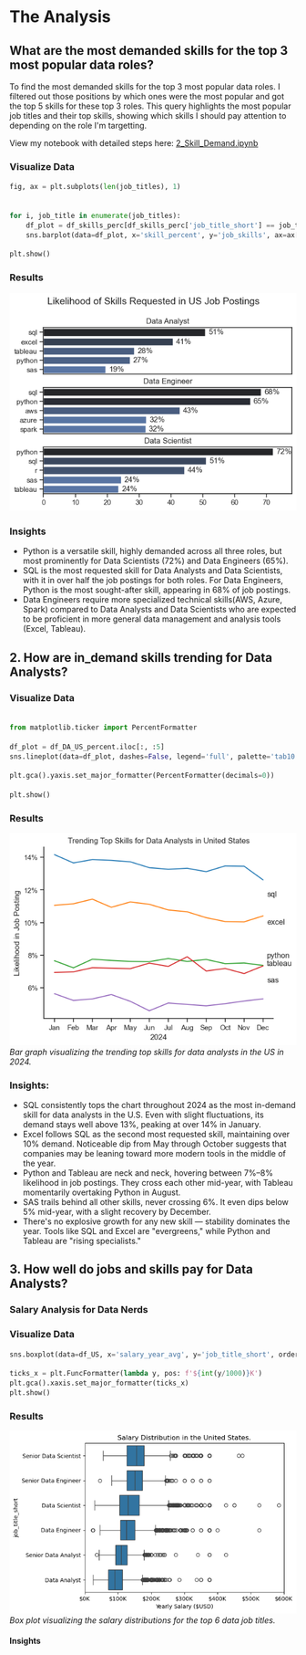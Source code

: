 # The Analysis

## What are the most demanded skills for the top 3 most popular data roles?

To find the most demanded skills for the top 3 most popular data roles. I filtered out those positions by which ones were the most popular and got the top 5 skills for these top 3 roles. This query highlights the most popular job titles and their top skills, showing which skills I should pay attention to depending on the role I'm targetting.

View my notebook with detailed steps here:
[2_Skill_Demand.ipynb](2_Project/images/2_Skills_Count.ipynb)

### Visualize Data

```python
fig, ax = plt.subplots(len(job_titles), 1)


for i, job_title in enumerate(job_titles):
    df_plot = df_skills_perc[df_skills_perc['job_title_short'] == job_title].head(5)[::-1]
    sns.barplot(data=df_plot, x='skill_percent', y='job_skills', ax=ax[i], hue='skill_count', palette='dark:b_r')

plt.show()
```

### Results
![Visualization of Top Skills for Data Nerds](2_Project/images/skill_demand_all_data_roles.png)

### Insights

- Python is a versatile skill, highly demanded across all three roles, but most prominently for Data Scientists (72%) and Data Engineers (65%).
- SQL is the most requested skill for Data Analysts and Data Scientists, with it in over half the job postings for both roles. For Data Engineers, Python is the most sought-after skill, appearing in 68% of job postings.
- Data Engineers require more specialized technical skills(AWS, Azure, Spark) compared to Data Analysts and Data Scientists who are expected to be proficient in more general data management and analysis tools (Excel, Tableau).


## 2. How are in_demand skills trending for Data Analysts?

### Visualize Data

```python

from matplotlib.ticker import PercentFormatter

df_plot = df_DA_US_percent.iloc[:, :5]
sns.lineplot(data=df_plot, dashes=False, legend='full', palette='tab10')

plt.gca().yaxis.set_major_formatter(PercentFormatter(decimals=0))

plt.show()
```

### Results

![Trending Top Skills for Data Analysts in US](2_Project/images/Skill_Trend.png)
*Bar graph visualizing the trending top skills for data analysts in the US in 2024.*

### Insights:
- SQL consistently tops the chart throughout 2024 as the most in-demand skill for data analysts in the U.S. Even with slight fluctuations, its demand stays well above 13%, peaking at over 14% in January.
- Excel follows SQL as the second most requested skill, maintaining over 10% demand. Noticeable dip from May through October suggests that companies may be leaning toward more modern tools in the middle of the year.
- Python and Tableau are neck and neck, hovering between 7%–8% likelihood in job postings. They cross each other mid-year, with Tableau momentarily overtaking Python in August.
- SAS trails behind all other skills, never crossing 6%. It even dips below 5% mid-year, with a slight recovery by December.
- There's no explosive growth for any new skill — stability dominates the year. Tools like SQL and Excel are "evergreens," while Python and Tableau are "rising specialists."


## 3. How well do jobs and skills pay for Data Analysts?

### Salary Analysis for Data Nerds

### Visualize Data 

```python
sns.boxplot(data=df_US, x='salary_year_avg', y='job_title_short', order=job_order)

ticks_x = plt.FuncFormatter(lambda y, pos: f'${int(y/1000)}K')
plt.gca().xaxis.set_major_formatter(ticks_x)
plt.show()
```

### Results

![Salary Distributions of Data Jobs in the US](2_Project/images/Salary_boxplot.png)
*Box plot visualizing the salary distributions for the top 6 data job titles.*

#### Insights
